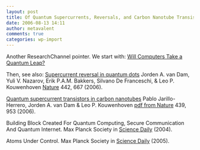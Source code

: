 ```yaml
---
layout: post
title: Of Quantum Supercurrents, Reversals, and Carbon Nanotube Transistors
date: 2006-08-13 14:11
author: metavalent
comments: true
categories: wp-import
---
```

Another ResearchChannel pointer. We start with: <a href="https://researchchannel.org/prog/displayevent.asp?rid=3595">Will Computers Take a Quantum Leap?</a>

Then, see also:
<a href="https://qt.tn.tudelft.nl/publi/papers.php">
Supercurrent reversal in quantum dots</a>
Jorden A. van Dam, Yuli V. Nazarov, Erik P.A.M. Bakkers, Silvano De Franceschi, &amp; Leo P. Kouwenhoven
<a href="https://www.nature.com/nature/journal/v442/n7103/abs/nature05018.html">Nature</a> 442, 667 (2006).

<a href="https://qt.tn.tudelft.nl/publi/papers.php">Quantum supercurrent transistors in carbon nanotubes</a>
Pablo Jarillo-Herrero, Jorden A. van Dam &amp; Leo P. Kouwenhoven
<a href="https://qt.tn.tudelft.nl/publi/2005/05NatureCNT">pdf from Nature</a> 439, 953 (2006).

Building Block Created For Quantum Computing, Secure Communication And Quantum Internet. Max Planck Society in <a href="https://www.sciencedaily.com/releases/2004/10/041030215856.htm">Science Daily</a> (2004).

Atoms Under Control. Max Planck Society in <a href="https://www.sciencedaily.com/releases/2005/10/051020083134.htm">Science Daily</a> (2005).
